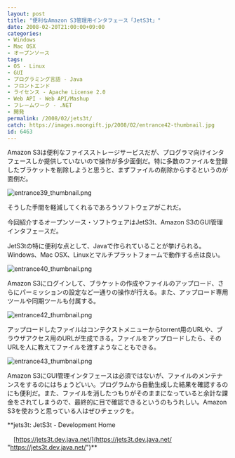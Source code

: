 ```yaml
---
layout: post
title: "便利なAmazon S3管理用インタフェース「JetS3t」"
date: 2008-02-20T21:00:00+09:00
categories:
- Windows
- Mac OSX
- オープンソース
tags: 
- OS - Linux
- GUI
- プログラミング言語 - Java
- フロントエンド
- ライセンス - Apache License 2.0
- Web API - Web API/Mashup
- フレームワーク - .NET
- 開発
permalink: /2008/02/jets3t/
catch: https://images.moongift.jp/2008/02/entrance42-thumbnail.jpg
id: 6463
---
```

Amazon S3は便利なファイスストレージサービスだが、プログラマ向けインタフェースしか提供していないので操作が多少面倒だ。特に多数のファイルを登録したブラケットを削除しようと思うと、まずファイルの削除からするというのが面倒だ。

  

![entrance39_thumbnail.png](https://images.moongift.jp/2008/02/entrance39-thumbnail.jpg)

  

そうした手間を軽減してくれるであろうソフトウェアがこれだ。

  

今回紹介するオープンソース・ソフトウェアはJetS3t、Amazon S3のGUI管理インタフェースだ。

  
  
<!--more-->  

JetS3tの特に便利な点として、Javaで作られていることが挙げられる。Windows、Mac OSX、Linuxとマルチプラットフォームで動作する点は良い。

  

![entrance40_thumbnail.png](https://images.moongift.jp/2008/02/entrance40-thumbnail.jpg)

  

Amazon S3にログインして、ブラケットの作成やファイルのアップロード、さらにパーミッションの設定など一通りの操作が行える。また、アップロード専用ツールや同期ツールも付属する。

  

![entrance42_thumbnail.png](https://images.moongift.jp/2008/02/entrance42-thumbnail.jpg)

  

アップロードしたファイルはコンテクストメニューからtorrent用のURLや、ブラウザアクセス用のURLが生成できる。ファイルをアップロードしたら、そのURLを人に教えてファイルを渡すようなこともできる。

  

![entrance43_thumbnail.png](https://images.moongift.jp/2008/02/entrance43-thumbnail.jpg)

  

Amazon S3にGUI管理インタフェースは必須ではないが、ファイルのメンテナンスをするのにはちょうどいい。プログラムから自動生成した結果を確認するのにも便利だ。また、ファイルを消したつもりがそのままになっていると余計な課金をされてしまうので、最終的に目で確認できるというのもうれしい。Amazon S3を使おうと思っている人はぜひチェックを。

  

**jets3t: JetS3t - Development Home  
  
　[https://jets3t.dev.java.net/](https://jets3t.dev.java.net/ "https://jets3t.dev.java.net/")**

  
